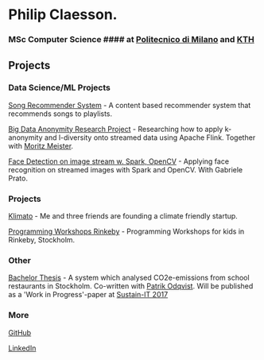 # Philip Claesson.

### MSc Computer Science #### at [Politecnico di Milano](https://polimi.it/) and [KTH](https://kth.se)

## Projects

### Data Science/ML Projects
[Song Recommender System](https://github.com/philipclaesson/songrecommender) - A content based recommender system that recommends songs to playlists.

[Big Data Anonymity Research Project](https://github.com/moritzmeister/flinkanonymity) - Researching how to apply k-anonymity and l-diversity onto streamed data using Apache Flink. Together with [Moritz Meister](https://github.com/moritzmeister).

[Face Detection on image stream w. Spark, OpenCV](https://github.com/GabrielePrato/SparkOpenCVFaceDetection-) - Applying face recognition on streamed images with Spark and OpenCV. With Gabriele Prato. 

### Projects
[Klimato](https://klimato.se) - Me and three friends are founding a climate friendly startup.

[Programming Workshops Rinkeby](https://philipclaesson.github.io/rinkeby) - Programming Workshops for kids in Rinkeby, Stockholm.

### Other
[Bachelor Thesis](http://www.diva-portal.org/smash/record.jsf?dswid=903&pid=diva2%3A1129950&c=4&searchType=SIMPLE&language=en&query=philip+claesson&af=%5B%5D&aq=%5B%5B%5D%5D&aq2=%5B%5B%5D%5D&aqe=%5B%5D&noOfRows=50&sortOrder=author_sort_asc&sortOrder2=title_sort_asc&onlyFullText=false&sf=all) - A system which analysed CO2e-emissions from school restaurants in Stockholm. Co-written with [Patrik Odqvist](https://www.linkedin.com/in/patrik-odqvist-7a720b151/). Will be published as a 'Work in Progress'-paper at [Sustain-IT 2017](https://sustainit2017.m-iti.org/)

### More
[GitHub](https://github.com/philipclaesson)

[LinkedIn](https://www.linkedin.com/in/philipclaesson/)
